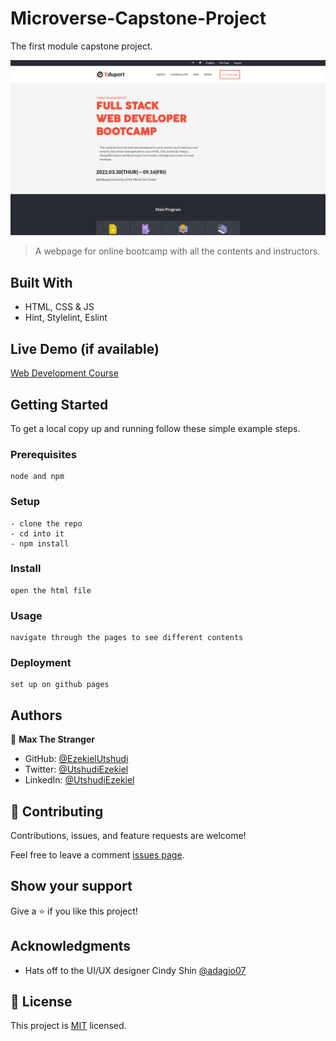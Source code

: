 # Microverse-Capstone-Project
The first module capstone project.

![](img/demo.png)

> A webpage for online bootcamp with all the contents and instructors.

## Built With

- HTML, CSS & JS
- Hint, Stylelint, Eslint

## Live Demo (if available)

[Web Development Course](https://ezekielutshudi.github.io/Microverse-Capstone-Project/)

## Getting Started

To get a local copy up and running follow these simple example steps.

### Prerequisites

```
node and npm
```

### Setup

```
- clone the repo
- cd into it
- npm install
```

### Install

```
open the html file
```

### Usage

```
navigate through the pages to see different contents
```

### Deployment

```
set up on github pages
```

## Authors

👤 **Max The Stranger**

- GitHub: [@EzekielUtshudi](https://github.com/EzekielUtshudi)
- Twitter: [@UtshudiEzekiel](https://twitter.com/UtshudiEzekiel)
- LinkedIn: [@UtshudiEzekiel](https://www.linkedin.com/in/ezekiel-utshudi-195782162/)

## 🤝 Contributing

Contributions, issues, and feature requests are welcome!

Feel free to leave a comment [issues page](https://github.com/EzekielUtshudi/Microverse-Capstone-Project/issues).

## Show your support

Give a ⭐️ if you like this project!

## Acknowledgments

- Hats off to the UI/UX designer Cindy Shin [@adagio07](https://www.behance.net/adagio07)

## 📝 License

This project is [MIT](./MIT.md) licensed. 
